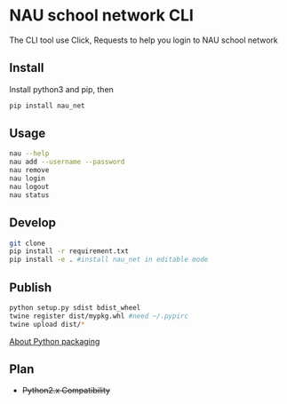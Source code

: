 # NAU school network CLI

The CLI tool use Click, Requests to help you login to NAU school network

## Install
Install python3 and pip, then
```bash
pip install nau_net
```

## Usage
```bash
nau --help
nau add --username --password
nau remove
nau login
nau logout
nau status
```

## Develop
```bash
git clone
pip install -r requirement.txt
pip install -e . #install nau_net in editable mode
```

## Publish
```bash
python setup.py sdist bdist_wheel
twine register dist/mypkg.whl #need ~/.pypirc
twine upload dist/*
```
[About Python packaging](https://packaging.python.org/current/)


## Plan
- ~~Python2.x Compatibility~~
